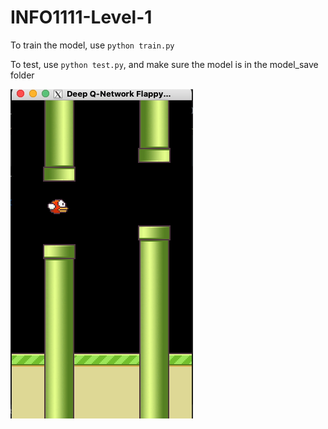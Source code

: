 # INFO1111-Level-1

To train the model, use `python train.py`

To test, use `python test.py`, and make sure the model is in the model_save folder

![fig](fig.png)
